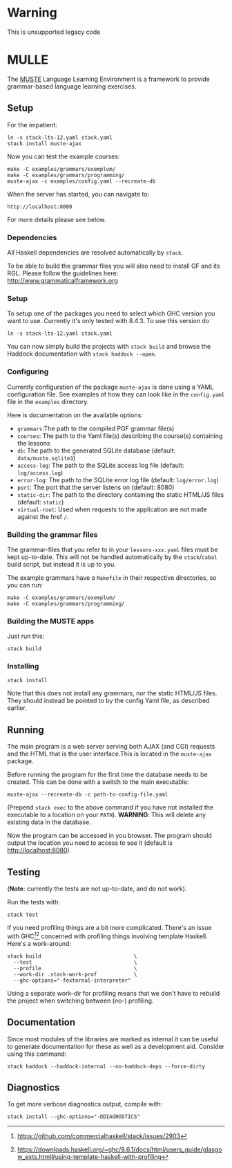 Warning
=======
This is unsupported legacy code

<!-- [![Build Status](https://secure.travis-ci.org/MUSTE-Project/MULLE.png)](http://travis-ci.org/MUSTE-Project/MULLE) -->

MULLE
=====

The [MUSTE](http://www.cse.chalmers.se/~peb/muste.html) Language Learning Environment is a framework to provide grammar-based language learning exercises.

Setup
-----

For the impatient:

    ln -s stack-lts-12.yaml stack.yaml
    stack install muste-ajax

Now you can test the example courses:

    make -C examples/grammars/exemplum/
    make -C examples/grammars/programming/
    muste-ajax -c examples/config.yaml --recreate-db

When the server has started, you can navigate to:

    http://localhost:8080

For more details please see below.

### Dependencies

All Haskell dependencies are resolved automatically by `stack`.

To be able to build the grammar files you will also need to install GF and its RGL. Please follow the guidelines here: <http://www.grammaticalframework.org>

### Setup

To setup one of the packages you need to select which GHC version you want to use. Currently it's only tested with 8.4.3. To use this version do

    ln -s stack-lts-12.yaml stack.yaml

You can now simply build the projects with `stack build` and browse
the Haddock documentation with `stack haddock --open`.

### Configuring

Currently configuration of the package `muste-ajax` is done using a YAML configuration file.  See examples of how they can look like in the `config.yaml` file in the `examples` directory.

Here is documentation on the available options:

* `grammars`:The path to the compiled PGF grammar file(s)
* `courses`: The path to the Yaml file(s) describing the course(s) containing the lessons
* `db`: The path to the generated SQLite database (default: `data/muste.sqlite3`)
* `access-log`: The path to the SQLite access log file (default: `log/access.log`)
* `error-log`: The path to the SQLite error log file (default: `log/error.log`)
* `port`: The port that the server listens on (default: 8080)
* `static-dir`: The path to the directory containing the static HTML/JS files (default: `static`)
* `virtual-root`: Used when requests to the application are not made against the href `/`.


### Building the grammar files

The grammar-files that you refer to in your `lessons-xxx.yaml` files must be kept up-to-date. This will not be handled automatically by the `stack`/`cabal` build script, but instead it is up to you.

The example grammars have a `Makefile` in their respective directories, so you can run:

    make -C examples/grammars/exemplum/
    make -C examples/grammars/programming/

### Building the MUSTE apps

Just run this:

    stack build

### Installing

    stack install

Note that this does not install any grammars, nor the static HTML/JS files. They should instead be pointed to by the config Yaml file, as described earlier.

Running
-------

The main program is a web server serving both AJAX (and CGI) requests and the HTML that is the user interface.This is located in the `muste-ajax` package.

Before running the program for the first time the database needs to be created. This can be done with a switch to the main executable:

    muste-ajax --recreate-db -c path-to-config-file.yaml

(Prepend `stack exec` to the above command if you have not installed the executable to a location on your `PATH`).  **WARNING**: This will delete any existing data in the database.

Now the program can be accessed in you browser. The program should output the location you need to access to see it (default is <http://localhost:8080>).

Testing
----

(**Note**: currently the tests are not up-to-date, and do not work).

Run the tests with:

    stack test

If you need profiling things are a bit more complicated.  There's an
issue with GHC[^1][^2] concerned with profiling things involving
template Haskell.  Here's a work-around:

    stack build                              \
      --test                                 \
      --profile                              \
      --work-dir .stack-work-prof            \
      --ghc-options="-fexternal-interpreter"

Using a separate work-dir for profiling means that we don't have to
rebuild the project when switching between (no-) profiling.

[^1]: https://github.com/commercialhaskell/stack/issues/2903
[^2]: https://downloads.haskell.org/~ghc/8.6.1/docs/html/users_guide/glasgow_exts.html#using-template-haskell-with-profiling

Documentation
----

Since most modules of the libraries are marked as internal it can be useful to generate documentation for these as well as a development aid. Consider using this command:

    stack haddock --haddock-internal --no-haddock-deps --force-dirty

Diagnostics
----

To get more verbose diagnostics output, compile with:

    stack install --ghc-options="-DDIAGNOSTICS"

